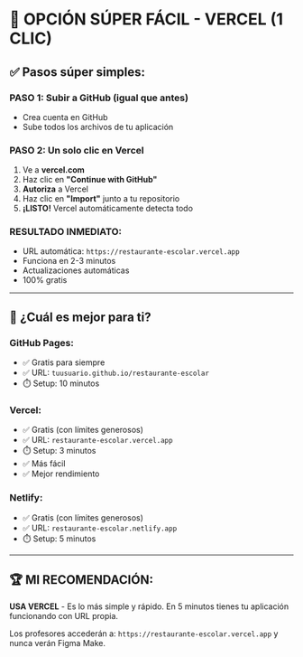 # 🚀 OPCIÓN SÚPER FÁCIL - VERCEL (1 CLIC)

## ✅ Pasos súper simples:

### PASO 1: Subir a GitHub (igual que antes)
- Crea cuenta en GitHub
- Sube todos los archivos de tu aplicación

### PASO 2: Un solo clic en Vercel
1. Ve a **vercel.com**
2. Haz clic en **"Continue with GitHub"**
3. **Autoriza** a Vercel
4. Haz clic en **"Import"** junto a tu repositorio
5. **¡LISTO!** Vercel automáticamente detecta todo

### RESULTADO INMEDIATO:
- URL automática: `https://restaurante-escolar.vercel.app`
- Funciona en 2-3 minutos
- Actualizaciones automáticas
- 100% gratis

---

## 🎯 ¿Cuál es mejor para ti?

### GitHub Pages:
- ✅ Gratis para siempre
- ✅ URL: `tuusuario.github.io/restaurante-escolar`
- ⏱️ Setup: 10 minutos

### Vercel:
- ✅ Gratis (con límites generosos)
- ✅ URL: `restaurante-escolar.vercel.app`
- ⏱️ Setup: 3 minutos
- ✅ Más fácil
- ✅ Mejor rendimiento

### Netlify:
- ✅ Gratis (con límites generosos)
- ✅ URL: `restaurante-escolar.netlify.app`
- ⏱️ Setup: 5 minutos

---

## 🏆 MI RECOMENDACIÓN:

**USA VERCEL** - Es lo más simple y rápido. En 5 minutos tienes tu aplicación funcionando con URL propia.

Los profesores accederán a: `https://restaurante-escolar.vercel.app` y nunca verán Figma Make.